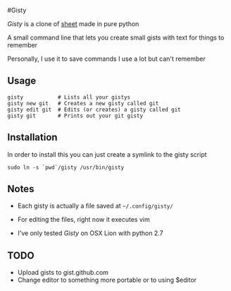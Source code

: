 #Gisty

*Gisty* is a clone of [sheet](https://github.com/oscardelben/sheet) made in pure python

A small command line that lets you create small gists with text for things to remember

Personally, I use it to save commands I use a lot but can't remember

## Usage

```
gisty			# Lists all your gistys
gisty new git	# Creates a new gisty called git
gisty edit git	# Edits (or creates) a gisty called git
gisty git		# Prints out your git gisty
```
## Installation
In order to install this you can just create a symlink to the gisty script

```sudo ln -s `pwd`/gisty /usr/bin/gisty```

## Notes
- Each gisty is actually a file saved at `~/.config/gisty/`

- For editing the files, right now it executes vim

- I've only tested *Gisty* on OSX Lion with python 2.7

## TODO
- Upload gists to gist.github.com
- Change editor to something more portable or to using $editor
